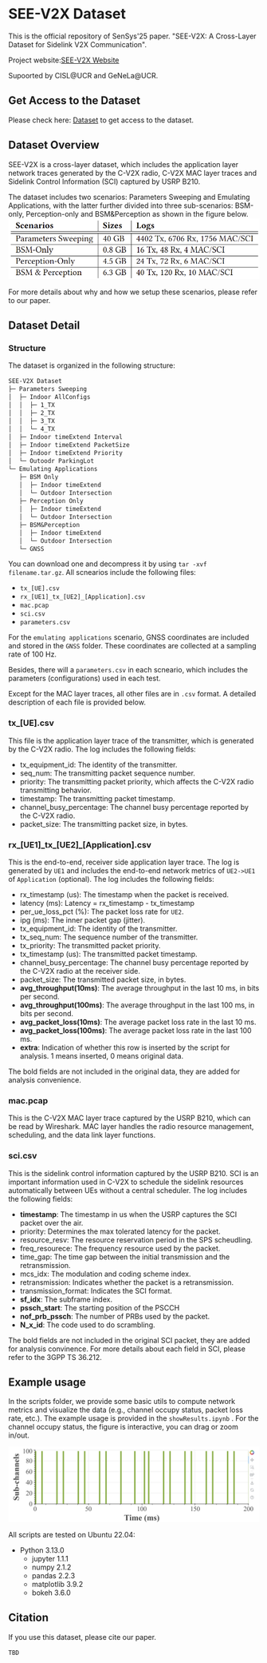 # SEE-V2X Dataset

This is the official repository of SenSys'25 paper. "SEE-V2X: A Cross-Layer Dataset for Sidelink V2X Communication".

Project website:[SEE-V2X Website](https://cisl.ucr.edu/SEE-V2X/) 

Supoorted by CISL@UCR and GeNeLa@UCR.

## Get Access to the Dataset
Please check here: [Dataset](https://drive.google.com/drive/folders/1gAFsjYsjOiEH-U50wPoFzfS9-YYh_UwL?usp=sharing) to get access to the dataset.

## Dataset Overview
SEE-V2X is a cross-layer dataset, which includes the application layer network traces generated by the C-V2X radio, C-V2X MAC layer traces and Sidelink Control Information (SCI) captured by USRP B210. 

The dataset includes two scenarios: Parameters Sweeping and Emulating Applications, with the latter further divided into three sub-scenarios: BSM-only, Perception-only and BSM&Perception as shown in the figure below. 
![Indoor_AllCombos](./figures/fig1_overview.png)

For more details about why and how we setup these scenarios, please refer to our paper.

## Dataset Detail
### Structure
The dataset is organized in the following structure:
```
SEE-V2X Dataset
├─ Parameters Sweeping
│  ├─ Indoor AllConfigs
│  │  ├─ 1_TX
│  │  ├─ 2_TX
│  │  ├─ 3_TX
│  │  └─ 4_TX
│  ├─ Indoor timeExtend Interval
│  ├─ Indoor timeExtend PacketSize
│  ├─ Indoor timeExtend Priority
│  └─ Outoodr ParkingLot
└─ Emulating Applications
   ├─ BSM Only
   │  ├─ Indoor timeExtend
   │  └─ Outdoor Intersection
   ├─ Perception Only
   │  ├─ Indoor timeExtend
   │  └─ Outdoor Intersection
   ├─ BSM&Perception
   │  ├─ Indoor timeExtend
   │  └─ Outdoor Intersection
   └─ GNSS
```

You can download one and decompress it by using ```tar -xvf filename.tar.gz```. All scnearios include the following files:

- ```tx_[UE].csv```
- ```rx_[UE1]_tx_[UE2]_[Application].csv```
- ```mac.pcap```
- ```sci.csv```
- ```parameters.csv```

For the ```emulating applications``` scenario, GNSS coordinates are included and stored in the ```GNSS``` folder. These coordinates are collected at a sampling rate of 100 Hz.

Besides, there will a ```parameters.csv``` in each scneario, which includes the parameters (configurations) used in each test.

Except for the MAC layer traces, all other files are in ```.csv``` format. A detailed description of each file is provided below.

### tx_[UE].csv
This file is the application layer trace of the transmitter, which is generated by the C-V2X radio. The log includes the following fields:
- tx_equipment_id: The identity of the transmitter.
- seq_num: The transmitting packet sequence number.
- priority: The transmitting packet priority, which affects the C-V2X radio transmitting behavior.
- timestamp: The transmitting packet timestamp.
- channel_busy_percentage: The channel busy percentage reported by the C-V2X radio.
- packet_size: The transmitting packet size, in bytes.

### rx_[UE1]\_tx\_[UE2]\_[Application].csv
This is the end-to-end, receiver side application layer trace. The log is generated by ```UE1``` and includes the end-to-end network metrics of ```UE2->UE1``` of ```Application``` (optional). The log includes the following fields:
- rx_timestamp (us): The timestamp when the packet is received.
- latency (ms): Latency = rx_timestamp - tx_timestamp
- per_ue_loss_pct (%): The packet loss rate for ```UE2```.
- ipg (ms): The inner packet gap (jitter).
- tx_equipment_id: The identity of the transmitter.
- tx_seq_num: The sequence number of the transmitter.
- tx_priority: The transmitted packet priority.
- tx_timestamp (us): The transmitted packet timestamp.
- channel_busy_percentage: The channel busy percentage reported by the C-V2X radio at the receiver side.
- packet_size: The transmitted packet size, in bytes.
- **avg_throughput(10ms)**: The average throughput in the last 10 ms, in bits per second.
- **avg_throughput(100ms)**: The average throughput in the last 100 ms, in bits per second.
- **avg_packet_loss(10ms)**: The average packet loss rate in the last 10 ms.
- **avg_packet_loss(100ms)**: The average packet loss rate in the last 100 ms.
- **extra**: Indication of whether this row is inserted by the script for analysis. 1 means inserted, 0 means original data.

The bold fields are not included in the original data, they are added for analysis convenience.

### mac.pcap
This is the C-V2X MAC layer trace captured by the USRP B210, which can be read by Wireshark. MAC layer handles the radio resource management, scheduling, and the data link layer functions.

### sci.csv
This is the sidelink control information captured by the USRP B210. SCI is an important information used in C-V2X to schedule the sidelink resources automatically between UEs without a central scheduler. The log includes the following fields:
- **timestamp**: The timestamp in us when the USRP captures the SCI packet over the air. 
- priority: Determines the max tolerated latency for the packet.
- resource_resv: The resource reservation period in the SPS scheudling.
- freq_resourece: The frequency resource used by the packet.
- time_gap: The time gap between the initial transmission and the retransmission.
- mcs_idx: The modulation and coding scheme index.
- retransmission: Indicates whether the packet is a retransmission.
- transmission_format: Indicates the SCI format.
- **sf_idx**: The subframe index.
- **pssch_start**: The starting position of the PSCCH 
- **nof_prb_pssch**: The number of PRBs used by the packet.
- **N_x_id**: The code used to do scrambling.

The bold fields are not included in the original SCI packet, they are added for analysis convinence. For more details about each field in SCI, please refer to the 3GPP TS 36.212.

## Example usage
In the scripts folder, we provide some basic utils to compute network metrics and visualize the data (e.g., channel occupy status, packet loss rate, etc.).
The example usage is provided in the ```showResults.ipynb``` . For the channel occupy status, the figure is interactive, you can drag or zoom in/out. 

![Channel Occupy Example](./figures/RB.png)

All scripts are tested on Ubuntu 22.04:
- Python 3.13.0
  - jupyter 1.1.1
  - numpy 2.1.2
  - pandas 2.2.3
  - matplotlib 3.9.2
  - bokeh 3.6.0 

## Citation
If you use this dataset, please cite our paper.
```
TBD
```
